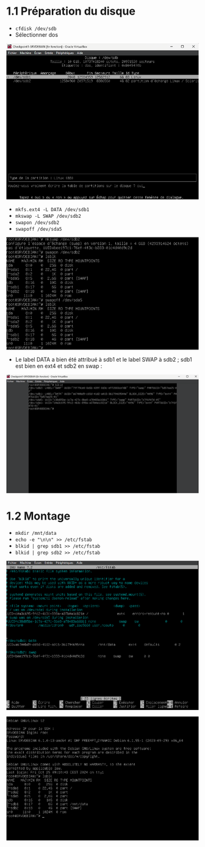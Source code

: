 # 1.1 Préparation du disque

- `cfdisk /dev/sdb`
- Sélectionner dos

![cfdisk](/exo1/cfdisk.png)

- `mkfs.ext4 -L DATA /dev/sdb1`
- `mkswap -L SWAP /dev/sdb2`
- `swapon /dev/sdb2`
- `swapoff /dev/sda5`

![cfdisk](/exo1/lsblk.png)

- Le label DATA a bien été attribué à sdb1 et le label SWAP à sdb2 ; sdb1 est bien en ext4 et sdb2 en swap :

![cfdisk](/exo1/blkid.png)


# 1.2 Montage
- `mkdir /mnt/data`
- `echo -e "\n\n" >> /etc/fstab`
- `blkid | grep sdb1 >> /etc/fstab`
- `blkid | grep sdb2 >> /etc/fstab`

![cfdisk](/exo1/etcfstab.png)

![cfdisk](/exo1/reboot.png)
